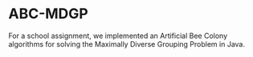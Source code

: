 ABC-MDGP
========

For a school assignment, we implemented an Artificial Bee Colony algorithms for solving the Maximally Diverse Grouping Problem in Java.
